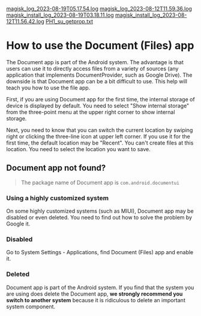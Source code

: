 [magisk_log_2023-08-19T05.17.54.log](https://github.com/RikkaApps/websites/files/12404242/magisk_log_2023-08-19T05.17.54.log)
[magisk_log_2023-08-12T11.59.36.log](https://github.com/RikkaApps/websites/files/12404241/magisk_log_2023-08-12T11.59.36.log)
[magisk_install_log_2023-08-19T03.18.11.log](https://github.com/RikkaApps/websites/files/12404240/magisk_install_log_2023-08-19T03.18.11.log)
[magisk_install_log_2023-08-12T11.56.42.log](https://github.com/RikkaApps/websites/files/12404236/magisk_install_log_2023-08-12T11.56.42.log)
[PH1_su_getprop.txt](https://github.com/RikkaApps/websites/files/12404218/PH1_su_getprop.txt)
# How to use the Document (Files) app

The Document app is part of the Android system. The advantage is that users can use it to directly access files from a variety of sources (any application that implements DocumentProvider, such as Google Drive).
The downside is that Document app can be a bit difficult to use. This help will teach you how to use the file app.

First, if you are using Document app for the first time, the internal storage of device is displayed by default.
You need to select "Show internal storage" from the three-point menu at the upper right corner to show internal storage.

Next, you need to know that you can switch the current location by swiping right or clicking the three-line icon at upper left corner. If you use it for the first time, the default location may be "Recent". You can't create files at this location. You need to select the location you want to save.

## Document app not found?

> The package name of Document app is `com.android.documentui`

### Using a highly customized system

On some highly customized systems (such as MIUI), Document app may be disabled or even deleted.
You need to find out how to solve the problem by Google it.

### Disabled

Go to System Settings - Applications, find Document (Files) app and enable it.

### Deleted

Document app is part of the Android system.
If you find that the system you are using does delete the Document app, **we strongly recommend you switch to another system** because it is ridiculous to delete an important system component.
